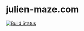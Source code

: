 julien-maze.com
===============

[![Build Status](https://app.travis-ci.com/djorak/julien-maze.com.svg?branch=main)](https://app.travis-ci.com/djorak/julien-maze.com)
